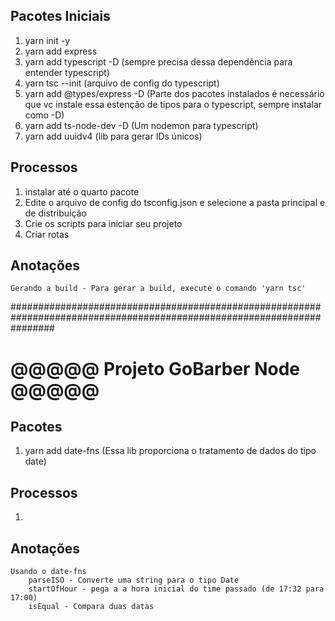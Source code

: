 ## Pacotes Iniciais

1. yarn init -y
2. yarn add express
3. yarn add typescript -D (sempre precisa dessa dependência para entender typescript)
4. yarn tsc --init (arquivo de config do typescript)
5. yarn add @types/express -D (Parte dos pacotes instalados é necessário que vc instale essa estenção de tipos para o typescript, sempre instalar como -D)
6. yarn add ts-node-dev -D (Um nodemon para typescript)
7. yarn add uuidv4 (lib para gerar IDs únicos)

## Processos

1. instalar até o quarto pacote
2. Edite o arquivo de config do tsconfig.json e selecione a pasta principal e de distribuição
3. Crie os scripts para iniciar seu projeto
4. Criar rotas

## Anotações

    Gerando a build - Para gerar a build, execute o comando 'yarn tsc'

########################################################################################################################

# @@@@@ Projeto GoBarber Node @@@@@

## Pacotes

1. yarn add date-fns (Essa lib proporciona o tratamento de dados do tipo date)

## Processos

1.

## Anotações

    Usando o date-fns
        parseISO - Converte uma string para o tipo Date
        startOfHour - pega a a hora inicial do time passado (de 17:32 para 17:00)
        isEqual - Compara duas datas

